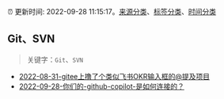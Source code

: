 :alarm_clock: 更新时间: 2022-09-28 11:15:17。[来源分类](../README.md)、[标签分类](../TAGS.md)、[时间分类](../TIMELINE.md)

## Git、SVN


> 关键字：`Git`、`SVN`



- [2022-08-31-gitee上撸了个类似飞书OKR输入框的@提及项目](https://www.zhangxinxu.com/wordpress/2022/08/gitee-feishu-okr-at-mention/) 
- [2022-09-28-你们的-github-copilot-是如何连接的？](https://www.v2ex.com/t/883599) 